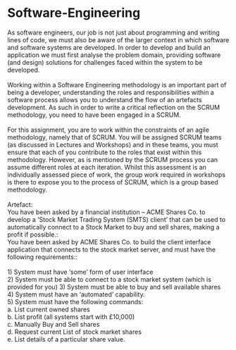 # Software-Engineering


As software engineers, our job is not just about programming and writing lines of code, we must also be aware of the larger context in which software and software systems are developed. In order to develop and build an application we must first analyse the problem domain, providing software (and design) solutions for challenges faced within the system to be developed.</br></br>
Working within a Software Engineering methodology is an important part of being a developer, understanding the roles and responsibilities within a software process allows you to understand the flow of an artefacts development. As such in order to write a critical reflection on the SCRUM methodology, you need to have been engaged in a SCRUM.</br></br>
For this assignment, you are to work within the constraints of an agile methodology, namely that of SCRUM. You will be assigned SCRUM teams (as discussed in Lectures and Workshops) and in these teams, you must ensure that each of you contribute to the roles that exist within this methodology. However, as is mentioned by the SCRUM process you can assume different roles at each iteration. Whilst this assessment is an individually assessed piece of work, the group work required in workshops is there to expose you to the process of SCRUM, which is a group based methodology.</br></br>
Artefact:</br>
You have been asked by a financial institution – ACME Shares Co. to develop a ‘Stock Market Trading System (SMTS) client’ that can be used to automatically connect to a Stock Market to buy and sell shares, making a profit if possible.:</br>
You have been asked by ACME Shares Co. to build the client interface application that connects to the stock market server, and must have the following requirements::</br>
</br>1) System must have ‘some’ form of user interface
</br>2) System must be able to connect to a stock market system (which is provided for you) 3) System must be able to buy and sell available shares
</br>4) System must have an ‘automated’ capability.
</br>5) System must have the following commands:
</br>a. List current owned shares
</br>b. List profit (all systems start with £10,000)
</br>c. Manually Buy and Sell shares
</br>d. Request current List of stock market shares
</br>e. List details of a particular share value.
